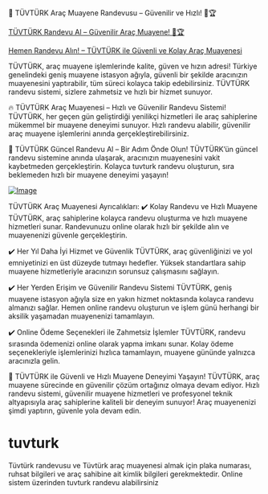 🎯 TÜVTÜRK Araç Muayene Randevusu – Güvenilir ve Hızlı! 🚗🏆

[TÜVTÜRK Randevu Al – Güvenilir Araç Muayene! 🚗🏆](https://www.kisa.link/YiTZC)

[Hemen Randevu Alın! – TÜVTÜRK ile Güvenli ve Kolay Araç Muayenesi](https://www.kisa.link/YiTZC)

TÜVTÜRK, araç muayene işlemlerinde kalite, güven ve hızın adresi! Türkiye genelindeki geniş muayene istasyon ağıyla, güvenli bir şekilde aracınızın muayenesini yaptırabilir, tüm süreci kolayca takip edebilirsiniz. TÜVTÜRK randevu sistemi, sizlere zahmetsiz ve hızlı bir hizmet sunuyor.

🔥 TÜVTÜRK Araç Muayenesi – Hızlı ve Güvenilir Randevu Sistemi! TÜVTÜRK, her geçen gün geliştirdiği yenilikçi hizmetleri ile araç sahiplerine mükemmel bir muayene deneyimi sunuyor. Hızlı randevu alabilir, güvenilir araç muayene işlemlerini anında gerçekleştirebilirsiniz.

🚀 TÜVTÜRK Güncel Randevu Al – Bir Adım Önde Olun! TÜVTÜRK’ün güncel randevu sistemine anında ulaşarak, aracınızın muayenesini vakit kaybetmeden gerçekleştirin. Kolayca tuvturk randevu oluşturun, sıra beklemeden hızlı bir muayene deneyimi yaşayın!

[![Image](https://github.com/user-attachments/assets/ed20ff61-7970-45e9-b26d-d8fdb3b69487)](https://www.kisa.link/YiTZC)

TÜVTÜRK Araç Muayenesi Ayrıcalıkları: ✔️ Kolay Randevu ve Hızlı Muayene TÜVTÜRK, araç sahiplerine kolayca randevu oluşturma ve hızlı muayene hizmetleri sunar. Randevunuzu online olarak hızlı bir şekilde alın ve muayenenizi güvenle gerçekleştirin.

✔️ Her Yıl Daha İyi Hizmet ve Güvenlik TÜVTÜRK, araç güvenliğinizi ve yol emniyetinizi en üst düzeyde tutmayı hedefler. Yüksek standartlara sahip muayene hizmetleriyle aracınızın sorunsuz çalışmasını sağlayın.

✔️ Her Yerden Erişim ve Güvenilir Randevu Sistemi TÜVTÜRK, geniş muayene istasyon ağıyla size en yakın hizmet noktasında kolayca randevu almanızı sağlar. Hemen online randevu oluşturun ve işlem günü herhangi bir aksilik yaşamadan muayenenizi tamamlayın.

✔️ Online Ödeme Seçenekleri ile Zahmetsiz İşlemler TÜVTÜRK, randevu sırasında ödemenizi online olarak yapma imkanı sunar. Kolay ödeme seçenekleriyle işlemlerinizi hızlıca tamamlayın, muayene gününde yalnızca aracınızla gelin.

💎 TÜVTÜRK ile Güvenli ve Hızlı Muayene Deneyimi Yaşayın! TÜVTÜRK, araç muayene sürecinde en güvenilir çözüm ortağınız olmaya devam ediyor. Hızlı randevu sistemi, güvenilir muayene hizmetleri ve profesyonel teknik altyapısıyla araç sahiplerine kaliteli bir deneyim sunuyor! Araç muayenenizi şimdi yaptırın, güvenle yola devam edin.

# tuvturk
Tüvtürk randevusu ve Tüvtürk araç muayenesi  almak için plaka numarası, ruhsat bilgileri ve araç sahibine ait kimlik bilgileri gerekmektedir. Online sistem üzerinden tuvturk randevu alabilirsiniz
